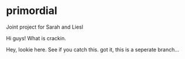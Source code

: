 # primordial

Joint project for Sarah and Liesl

Hi guys! What is crackin.

Hey, lookie here.  See if you catch this.
got it,   this is a seperate branch...
